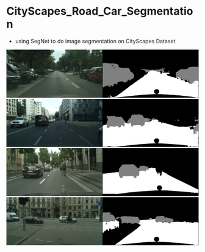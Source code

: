 # CityScapes_Road_Car_Segmentation
- using SegNet to do image segmentation on CityScapes Dataset

![image](https://github.com/PoWeiChiao/CityScapes_Road_Car_Segmentation/blob/main/_predict/berlin_000004_000019_leftImg8bit.png)
![image](https://github.com/PoWeiChiao/CityScapes_Road_Car_Segmentation/blob/main/_predict/berlin_000024_000019_leftImg8bit.png)
![image](https://github.com/PoWeiChiao/CityScapes_Road_Car_Segmentation/blob/main/_predict/mainz_000001_025390_leftImg8bit.png)
![image](https://github.com/PoWeiChiao/CityScapes_Road_Car_Segmentation/blob/main/_predict/munich_000108_000019_leftImg8bit.png)
